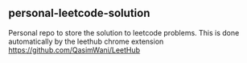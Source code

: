 ## personal-leetcode-solution
Personal repo to store the solution to leetcode problems. 
This is done automatically by the leethub chrome extension https://github.com/QasimWani/LeetHub

